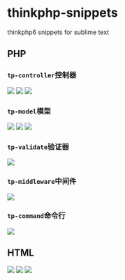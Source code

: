# thinkphp-snippets
thinkphp6 snippets for sublime text

## PHP
### `tp-controller`控制器

![](images/controller.gif)
![](images/action.gif)
![](images/assign.gif)

### `tp-model`模型

![](images/model.gif)
![](images/getattr.gif)
![](images/setattr.gif)

### `tp-validate`验证器

![](images/validate.gif)

### `tp-middleware`中间件

![](images/middleware.gif)

### `tp-command`命令行

![](images/command.gif)

## HTML

![](images/extend.gif)
![](images/volist.gif)
![](images/switch.gif)



